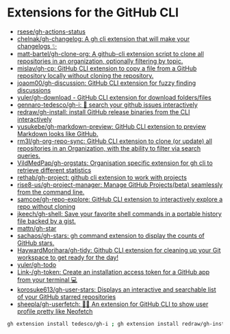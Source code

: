 # Extensions for the GitHub CLI

- [rsese/gh-actions-status](https://github.com/rsese/gh-actions-status)
- [chelnak/gh-changelog: A gh cli extension that will make your changelogs ✨](https://github.com/chelnak/gh-changelog)
- [matt-bartel/gh-clone-org: A github-cli extension script to clone all repositories in an organization, optionally filtering by topic.](https://github.com/matt-bartel/gh-clone-org)
- [mislav/gh-cp: GitHub CLI extension to copy a file from a GitHub repository locally without cloning the repository.](https://github.com/mislav/gh-cp)
- [joaom00/gh-discussion: GitHub CLI extension for fuzzy finding discussions](https://github.com/joaom00/gh-discussion)
- [yuler/gh-download - GitHub CLI extension for download folders/files](https://github.com/yuler/gh-download)
- [gennaro-tedesco/gh-i: 🔎 search your github issues interactively](https://github.com/gennaro-tedesco/gh-i)
- [redraw/gh-install: install GitHub release binaries from the CLI interactively](https://github.com/redraw/gh-install)
- [yusukebe/gh-markdown-preview: GitHub CLI extension to preview Markdown looks like GitHub.](https://github.com/yusukebe/gh-markdown-preview)
- [rm3l/gh-org-repo-sync: GitHub CLI extension to clone (or update) all repositories in an Organization, with the ability to filter via search queries.](https://github.com/rm3l/gh-org-repo-sync)
- [VildMedPap/gh-orgstats: Organisation specific extension for gh cli to retrieve different statistics](https://github.com/VildMedPap/gh-orgstats)
- [rethab/gh-project: github cli extension to work with projects](https://github.com/rethab/gh-project)
- [rise8-us/gh-project-manager: Manage GitHub Projects(beta) seamlessly from the command line.](https://github.com/rise8-us/gh-project-manager)
- [samcoe/gh-repo-explore: GitHub CLI extension to interactively explore a repo without cloning](https://github.com/samcoe/gh-repo-explore)
- [jkeech/gh-shell: Save your favorite shell commands in a portable history file backed by a gist.](https://github.com/jkeech/gh-shell)
- [mattn/gh-star](https://github.com/mattn/gh-star)
- [sachaos/gh-stars: gh command extension to display the counts of GitHub stars.](https://github.com/sachaos/gh-stars)
- [HaywardMorihara/gh-tidy: Github CLI extension for cleaning up your Git workspace to get ready for the day!](https://github.com/HaywardMorihara/gh-tidy)
- [yuler/gh-todo](https://github.com/yuler/gh-todo)
- [Link-/gh-token: Create an installation access token for a GitHub app from your terminal 💻](https://github.com/Link-/gh-token)
- [korosuke613/gh-user-stars: Displays an interactive and searchable list of your GitHub starred repositories](https://github.com/korosuke613/gh-user-stars)
- [sheepla/gh-userfetch: 👨‍💻 An extension for GitHub CLI to show user profile pretty like Neofetch](https://github.com/sheepla/gh-userfetch)

<script src="https://gist.github.com/extratone/ef71825ce598557b33d4540e5750cd7b.js"></script>

```bash
gh extension install tedesco/gh-i ; gh extension install redraw/gh-install ; gh extension install yusukebe/gh-markdown-preview ; gh extension install rm3l/gh-org-repo-sync ; gh extension install VildMedPap/gh-orgstats ; gh extension install rethab/gh-project ; gh extension install rise8-us/gh-project-manager ; gh extension install samcoe/gh-repo-explore ; gh extension install mattn/gh-shell ; gh extension install yuler/gh-star ; gh extension install korosuke613/gh-user-stars ; gh extension install sheepla/gh-userfetch ; gh extension install Link-/gh-token ; gh extension install yuler/gh-todo ; gh extension install HaywardMorihara/gh-tidy ; gh extension install korosuke613/gh-user-stars ; gh extension install sheepla/gh-userfetch ; gh extension install Link-/gh-token
```
